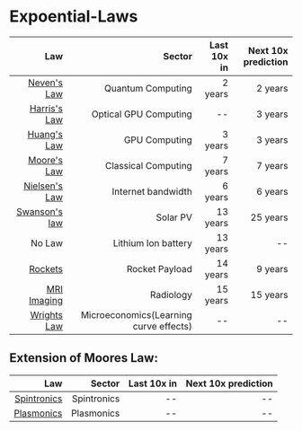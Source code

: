 # Expoential-Laws

| Law        | Sector  | Last 10x in  | Next 10x prediction  | 
| -------------:| -----:| ------:| ------:|
| [Neven's Law](https://en.wikipedia.org/wiki/Hartmut_Neven#Neven's_law) | Quantum Computing| 2 years| 2 years|
| [Harris's Law](https://medium.com/lightmatter/the-story-behind-lightmatters-tech-e9fa0facca30) | Optical GPU Computing|--| 3 years|
| [Huang's Law](https://en.wikipedia.org/wiki/Huang%27s_law) | GPU Computing| 3 years| 3 years|
| [Moore's Law](https://en.wikipedia.org/wiki/Moore%27s_law) | Classical Computing| 7 years| 7 years|
| [Nielsen's Law](https://www.nngroup.com/articles/law-of-bandwidth/) | Internet bandwidth| 6 years| 6 years|
| [Swanson's law](https://en.wikipedia.org/wiki/Swanson%27s_law) | Solar PV | 13 years| 25 years|
| No Law | Lithium Ion battery | 13 years| --|
| [Rockets](https://www.quora.com/How-much-does-it-cost-to-put-1-kilo-into-orbit) | Rocket Payload | 14 years| 9 years|
| [MRI Imaging](https://qr.ae/pG7IOv) | Radiology| 15 years| 15 years|
| [Wrights Law](https://en.wikipedia.org/wiki/Experience_curve_effects) | Microeconomics(Learning curve effects)|--|--|

## Extension of Moores Law:

| Law        | Sector  | Last 10x in  | Next 10x prediction  | 
| -------------:| -----:| ------:| ------:|
| [Spintronics](https://www.hindawi.com/journals/acisc/2013/426962/) | Spintronics | --| --|
| [Plasmonics](https://arxiv.org/ftp/arxiv/papers/1612/1612.02898.pdf#:~:text=Looking%20ahead%2C%20photonic%20board%2D%20and,Optical%20communication%2C%20Transistors%2C%20Plasmonics.) | Plasmonics | --| --|

